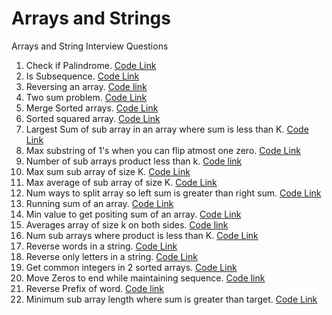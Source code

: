 # Arrays and Strings
Arrays and String Interview Questions
1. Check if Palindrome. [Code Link](https://github.com/InterviewCodingUSA/ArraysAndStrings/blob/main/CheckIfPalindrome/CheckPalindrome/src/Main.java)
2. Is Subsequence. [Code Link](https://github.com/InterviewCodingUSA/ArraysAndStrings/blob/main/IsSubSequence/IsSubSequence/src/Main.java)
3. Reversing an array. [Code link](https://github.com/InterviewCodingUSA/ArraysAndStrings/blob/main/ReverseAnArray/ReverseArray/src/Main.java)
4. Two sum problem.  [Code Link](https://github.com/InterviewCodingUSA/ArraysAndStrings/blob/main/TwoSumProblem/TwoSumProblem/src/Main.java)
5. Merge Sorted arrays. [Code Link](https://github.com/InterviewCodingUSA/ArraysAndStrings/blob/main/MergeSortedArrays/MergeSortedArrays/src/Main.java)
6. Sorted squared array. [Code Link](https://github.com/InterviewCodingUSA/ArraysAndStrings/blob/main/SquareOfSortedArrays/SquareOfSortedArrays/src/Main.java)
7. Largest Sum of sub array in an array where sum is less than K. [Code Link](https://github.com/InterviewCodingUSA/ArraysAndStrings/blob/main/LargestSubarraySumLessThanK/LargestSubarraySumLessThanK/src/Main.java)
8. Max substring of 1's when you can flip atmost one zero. [Code Link](https://github.com/InterviewCodingUSA/ArraysAndStrings/blob/main/FlipOneZeroToGetMaxOnes/FlipOneZeroToGetMaxOnes/src/Main.java)
9. Number of sub arrays product less than k. [Code link](https://github.com/InterviewCodingUSA/ArraysAndStrings/blob/main/SubarrayProductLessThanK/SubArrayProductLessThanK/src/Main.java)
10. Max sum sub array of size K. [Code Link](https://github.com/InterviewCodingUSA/ArraysAndStrings/blob/main/MaxSubarraySumOfFixedSize/MaxSubarraySumOfFixedSize/src/Main.java)
11. Max average of sub array of size K. [Code Link](https://github.com/InterviewCodingUSA/ArraysAndStrings/blob/main/MaxAverageSubarray/MaxAverageSubarray/src/Main.java)
12. Num ways to split array so left sum is greater than right sum. [Code Link](https://github.com/InterviewCodingUSA/ArraysAndStrings/blob/main/NumWaystoSplitArray/NumWaystoSplitArray/src/Main.java)
13. Running sum of an array. [Code Link](https://github.com/InterviewCodingUSA/ArraysAndStrings/blob/main/RunningSumArray/RunnignSumArray/src/Main.java)
14. Min value to get positing sum of an array. [Code Link](https://github.com/InterviewCodingUSA/ArraysAndStrings/blob/main/MinValueToGetPositiveSum/MinValueToGetPositiveSum/src/Main.java)
15. Averages array of size k on both sides. [Code link](https://github.com/InterviewCodingUSA/ArraysAndStrings/blob/main/GetAveragesArrayOfSizeKOnBothSides/GetAveragesArrayOfSizeKOnBothSides/src/Main.java)
16. Num sub arrays where product is less than K. [Code Link](https://github.com/InterviewCodingUSA/ArraysAndStrings/blob/main/NumSubArraysProductLessThanK/NumSubArraysProductLessThanK/src/Main.java)
17. Reverse words in a string. [Code Link](https://github.com/InterviewCodingUSA/ArraysAndStrings/blob/main/ReverseWordsOfString/ReverseWordsOfString/src/Main.java)
18. Reverse only letters in a string. [Code Link](https://github.com/InterviewCodingUSA/ArraysAndStrings/blob/main/ReverseOnlyLetters/ReverseOnlyLetters/src/Main.java)
19. Get common integers in 2 sorted arrays. [Code Link](https://github.com/InterviewCodingUSA/ArraysAndStrings/blob/main/CommonNumbersInTwoSortedArrays/CommonNumbersInTwoSOrtedArrays/src/Main.java)
20. Move Zeros to end while maintaining sequence. [Code link](https://github.com/InterviewCodingUSA/ArraysAndStrings/blob/main/MoveZerosToEnd/MoveZerosToEnd/src/Main.java)
21. Reverse Prefix of word. [Code link](https://github.com/InterviewCodingUSA/ArraysAndStrings/blob/main/ReversePrefixOfWord/ReversePrefixOfWord/src/Main.java)
22. Minimum sub array length where sum is greater than target. [Code Link](https://github.com/InterviewCodingUSA/ArraysAndStrings/blob/main/MinimumSubArrayLength/MinimumSubArraylength/src/Main.java)